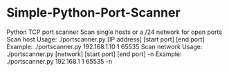 # Simple-Python-Port-Scanner
Python TCP port scanner Scan single hosts or a /24 network for open ports  Scan host Usage: ./portscanner.py [IP address] [start port] [end port]
Example: ./portscanner.py 192.168.1.10 1 65535  Scan network Usage: ./portscanner.py [network] [start port] [end port] -n Example: ./portscanner.py 192.168.1 1 65535 -n
